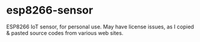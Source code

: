 # esp8266-sensor

ESP8266 IoT sensor, for personal use. May have license issues, as I copied & pasted source codes from various web sites.
